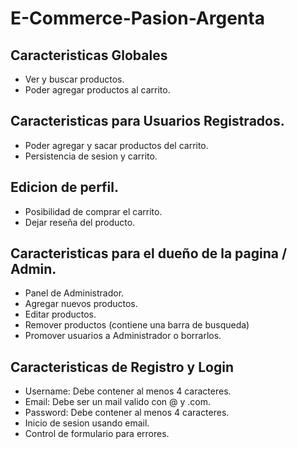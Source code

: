 # E-Commerce-Pasion-Argenta

## Caracteristicas Globales
- Ver y buscar productos.
- Poder agregar productos al carrito.

## Caracteristicas para Usuarios Registrados.
- Poder agregar y sacar productos del carrito.
- Persistencia de sesion y carrito.

## Edicion de perfil.

- Posibilidad de comprar el carrito.
- Dejar reseña del producto.

## Caracteristicas para el dueño de la pagina / Admin.
- Panel de Administrador.
- Agregar nuevos productos.
- Editar productos.
- Remover productos (contiene una barra de busqueda)
- Promover usuarios a Administrador o borrarlos.     

## Caracteristicas de Registro y Login
- Username: Debe contener al menos 4 caracteres.
- Email: Debe ser un mail valido con @ y .com.
- Password: Debe contener al menos 4 caracteres.
- Inicio de sesion usando email.
- Control de formulario para errores.
